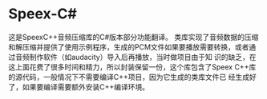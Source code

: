 # Speex-C#
这是SpeexC++音频压缩库的C#版本部分功能翻译。
类库实现了音频数据的压缩和解压缩并提供了使用示例程序，生成的PCM文件如果要播放需要转换，或者通过音频制作软件（如audacity）导入后再播放，当时做项目由于知
识的缺乏，在这上面花费了很多时间和精力，所以封装保留一份，这个库包含了Speex C++库的源代码，一般情况下不需要编译C++项目，因为它生成的类库文件已
经生成好了，如果要编译需要额外安装C++编译环境。

